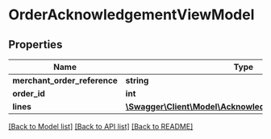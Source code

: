 # OrderAcknowledgementViewModel

## Properties
Name | Type | Description | Notes
------------ | ------------- | ------------- | -------------
**merchant_order_reference** | **string** |  | 
**order_id** | **int** |  | 
**lines** | [**\Swagger\Client\Model\AcknowledgementLineViewModel[]**](AcknowledgementLineViewModel.md) |  | 

[[Back to Model list]](../README.md#documentation-for-models) [[Back to API list]](../README.md#documentation-for-api-endpoints) [[Back to README]](../README.md)


